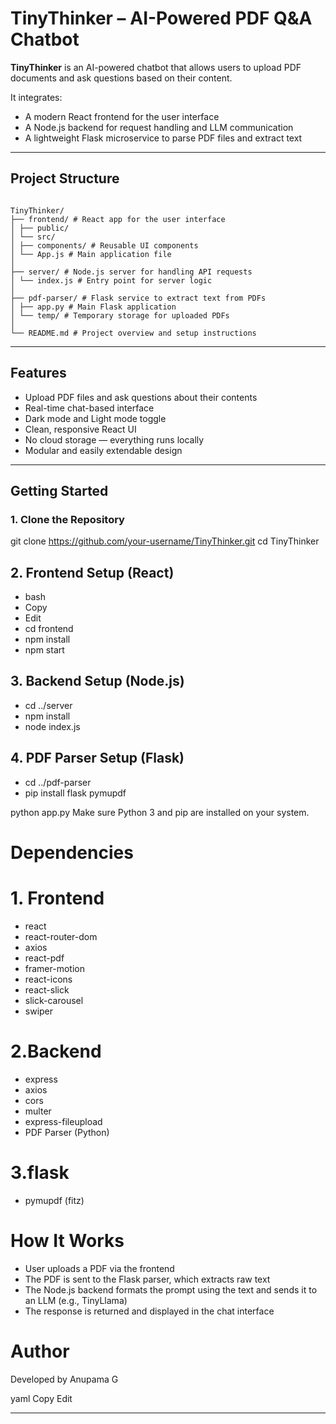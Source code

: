 # TinyThinker – AI-Powered PDF Q&A Chatbot

**TinyThinker** is an AI-powered chatbot that allows users to upload PDF documents and ask questions based on their content.

It integrates:
- A modern React frontend for the user interface  
- A Node.js backend for request handling and LLM communication  
- A lightweight Flask microservice to parse PDF files and extract text

---

##  Project Structure

```

TinyThinker/
├── frontend/ # React app for the user interface
│ ├── public/
│ └── src/
│ ├── components/ # Reusable UI components
│ └── App.js # Main application file
│
├── server/ # Node.js server for handling API requests
│ └── index.js # Entry point for server logic
│
├── pdf-parser/ # Flask service to extract text from PDFs
│ ├── app.py # Main Flask application
│ └── temp/ # Temporary storage for uploaded PDFs
│
└── README.md # Project overview and setup instructions

```
---

##  Features

- Upload PDF files and ask questions about their contents  
- Real-time chat-based interface  
- Dark mode and Light mode toggle  
- Clean, responsive React UI  
- No cloud storage — everything runs locally  
- Modular and easily extendable design

---

##  Getting Started

### 1. Clone the Repository


git clone https://github.com/your-username/TinyThinker.git
cd TinyThinker

## 2. Frontend Setup (React)
- bash
- Copy
- Edit
- cd frontend
- npm install
- npm start

## 3. Backend Setup (Node.js)

- cd ../server
- npm install
- node index.js

## 4. PDF Parser Setup (Flask)
- cd ../pdf-parser
- pip install flask pymupdf
  
python app.py
Make sure Python 3 and pip are installed on your system.

# Dependencies

# 1. Frontend
- react
- react-router-dom
- axios
- react-pdf
- framer-motion
- react-icons
- react-slick
- slick-carousel
- swiper

# 2.Backend
- express
- axios
- cors
- multer
- express-fileupload
- PDF Parser (Python)

# 3.flask
- pymupdf (fitz)


# How It Works
- User uploads a PDF via the frontend
- The PDF is sent to the Flask parser, which extracts raw text
- The Node.js backend formats the prompt using the text and sends it to an LLM (e.g., TinyLlama)
- The response is returned and displayed in the chat interface

# Author
Developed by Anupama G

yaml
Copy
Edit

---






